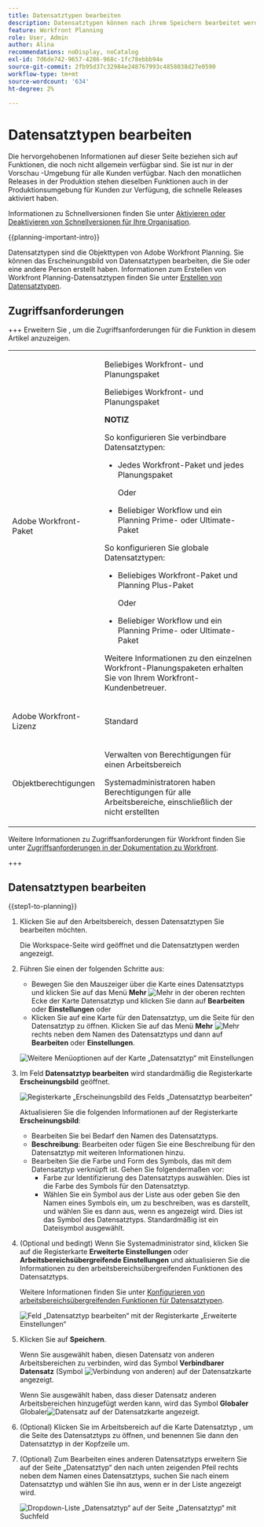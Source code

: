 ```yaml
---
title: Datensatztypen bearbeiten
description: Datensatztypen können nach ihrem Speichern bearbeitet werden. Datensatztypen sind die Objekttypen von Adobe Workfront Planning.
feature: Workfront Planning
role: User, Admin
author: Alina
recommendations: noDisplay, noCatalog
exl-id: 7d6de742-9657-4286-968c-1fc78ebbb94e
source-git-commit: 2fb95d37c32984e248767993c4858038d27e0590
workflow-type: tm+mt
source-wordcount: '634'
ht-degree: 2%

---
```



# Datensatztypen bearbeiten

<span class="preview">Die hervorgehobenen Informationen auf dieser Seite beziehen sich auf Funktionen, die noch nicht allgemein verfügbar sind. Sie ist nur in der Vorschau -Umgebung für alle Kunden verfügbar. Nach den monatlichen Releases in der Produktion stehen dieselben Funktionen auch in der Produktionsumgebung für Kunden zur Verfügung, die schnelle Releases aktiviert haben. </span>

<span class="preview">Informationen zu Schnellversionen finden Sie unter [Aktivieren oder Deaktivieren von Schnellversionen für Ihre Organisation](/help/quicksilver/administration-and-setup/set-up-workfront/configure-system-defaults/enable-fast-release-process.md). </span>

{{planning-important-intro}}

Datensatztypen sind die Objekttypen von Adobe Workfront Planning. Sie können das Erscheinungsbild von Datensatztypen bearbeiten, die Sie oder eine andere Person erstellt haben. Informationen zum Erstellen von Workfront Planning-Datensatztypen finden Sie unter [Erstellen von Datensatztypen](/help/quicksilver/planning/architecture/create-record-types.md).

## Zugriffsanforderungen

+++ Erweitern Sie , um die Zugriffsanforderungen für die Funktion in diesem Artikel anzuzeigen. 

<table style="table-layout:auto"> 
<col> 
</col> 
<col> 
</col> 
<tbody> 
    <tr> 
<tr> 
</tr>   
<tr> 
   <td role="rowheader"><p>Adobe Workfront-Paket</p></td> 
   <td> 
<p>Beliebiges Workfront- und Planungspaket</p>
<p>Beliebiges Workfront- und Planungspaket</p>
<p><b>NOTIZ</b></p>
<p>So konfigurieren Sie verbindbare Datensatztypen: </p>
<ul> 
<li><p>Jedes Workfront-Paket und jedes Planungspaket</p></li>
<p>Oder</p>
<li><p>Beliebiger Workflow und ein Planning Prime- oder Ultimate-Paket</p></li></ul>

<div class="preview">
<p>So konfigurieren Sie globale Datensatztypen:</p>

<ul> 
<li><p>Beliebiges Workfront-Paket und Planning Plus-Paket</p></li>
<p>Oder</p>
<li><p>Beliebiger Workflow und ein Planning Prime- oder Ultimate-Paket</p></li></ul>
<p>Weitere Informationen zu den einzelnen Workfront-Planungspaketen erhalten Sie von Ihrem Workfront-Kundenbetreuer. </p>

</div>
   </td> </tr>
  <tr> 
   <td role="rowheader"><p>Adobe Workfront-Lizenz</p></td> 
   <td><p>Standard</p>
   </td> 
  </tr> 
  <tr> 
   <td role="rowheader"><p>Objektberechtigungen</p></td> 
   <td>   <p>Verwalten von Berechtigungen für einen Arbeitsbereich</p>  
   <p>Systemadministratoren haben Berechtigungen für alle Arbeitsbereiche, einschließlich der nicht erstellten</p>  </td> 
  </tr>  
</tbody> 
</table>

Weitere Informationen zu Zugriffsanforderungen für Workfront finden Sie unter [Zugriffsanforderungen in der Dokumentation zu Workfront](/help/quicksilver/administration-and-setup/add-users/access-levels-and-object-permissions/access-level-requirements-in-documentation.md).

+++   

<!--Old:
<table style="table-layout:auto"> 
<col> 
</col> 
<col> 
</col> 
<tbody> 
    <tr> 
<tr> 
<td> 
   <p> Products</p> </td> 
   <td> 
   <ul><li><p> Adobe Workfront</p></li> 
   <li><p> Adobe Workfront Planning<p></li></ul></td> 
  </tr>   
<tr> 
   <td role="rowheader"><p>Adobe Workfront plan*</p></td> 
   <td> 
<p>Any of the following Workfront plans:</p> 
<ul><li>Select</li> 
<li>Prime</li> 
<li>Ultimate</li></ul> 
<p>Workfront Planning is not available for legacy Workfront plans</p> 
   </td> 
<tr> 
   <td role="rowheader"><p>Adobe Workfront Planning package*</p></td> 
   <td> 
<p>Any </p> 
<p>For more information about what is included in each Workfront Planning plan, contact your Workfront account manager. </p> 
   </td> 
 <tr> 
   <td role="rowheader"><p>Adobe Workfront platform</p></td> 
   <td> 
<p>Your organization's instance of Workfront must be onboarded to the Adobe Unified Experience to be able to access Workfront Planning.</p> 
<p>For more information, see <a href="/help/quicksilver/workfront-basics/navigate-workfront/workfront-navigation/adobe-unified-experience.md">Adobe Unified Experience for Workfront</a>. </p> 
   </td> 
   </tr> 
  </tr> 
  <tr> 
   <td role="rowheader"><p>Adobe Workfront license*</p></td> 
   <td><p> Standard </p>
   <p>Workfront Planning is not available for legacy Workfront licenses</p> 
  </td> 
  </tr> 
  <tr> 
   <td role="rowheader"><p>Access level configuration</p></td> 
   <td> <p>There are no access level controls for Adobe Workfront Planning</p>   
</td> 
  </tr> 
<tr> 
   <td role="rowheader"><p>Object permissions</p></td> 
   <td>   <p>Manage permissions to a workspace and record type </p>  
   <p>System Administrators have permissions to all workspaces, including the ones they did not create</p>
   <p>Only system administrators can enable record types to connect from other workspaces</p> </td> 
  </tr> 

</tbody> 
</table> -->

## Datensatztypen bearbeiten

{{step1-to-planning}}

1. Klicken Sie auf den Arbeitsbereich, dessen Datensatztypen Sie bearbeiten möchten.

   Die Workspace-Seite wird geöffnet und die Datensatztypen werden angezeigt.
1. Führen Sie einen der folgenden Schritte aus:

   * Bewegen Sie den Mauszeiger über die Karte eines Datensatztyps und klicken Sie auf das Menü **Mehr** ![Mehr](assets/more-menu.png) in der oberen rechten Ecke der Karte Datensatztyp und klicken Sie dann auf **Bearbeiten**
     <span class="preview">oder **Einstellungen**</span>
oder
   * Klicken Sie auf eine Karte für den Datensatztyp, um die Seite für den Datensatztyp zu öffnen. Klicken Sie auf das Menü **Mehr** ![Mehr](assets/more-menu.png) rechts neben dem Namen des Datensatztyps und dann auf **Bearbeiten** <span class="preview">oder **Einstellungen**</span>.

   <span class="preview">![Weitere Menüoptionen auf der Karte „Datensatztyp“ mit Einstellungen](assets/more-menu-options-from-record-type-card-with-settings-link.png)</span>

1. Im Feld **Datensatztyp bearbeiten** wird standardmäßig die Registerkarte **Erscheinungsbild** geöffnet. <!--update screen shot below at production-->

   ![Registerkarte „Erscheinungsbild des Felds „Datensatztyp bearbeiten“ ](assets/edit-record-type-box-appearance-tab.png)

   Aktualisieren Sie die folgenden Informationen auf der Registerkarte **Erscheinungsbild**:

   * Bearbeiten Sie bei Bedarf den Namen des Datensatztyps. <!--did they add a field label for this?-->
   * **Beschreibung**: Bearbeiten oder fügen Sie eine Beschreibung für den Datensatztyp mit weiteren Informationen hinzu.
   * Bearbeiten Sie die Farbe und Form des Symbols, das mit dem Datensatztyp verknüpft ist. Gehen Sie folgendermaßen vor:
      * Farbe zur Identifizierung des Datensatztyps auswählen. Dies ist die Farbe des Symbols für den Datensatztyp.
      * Wählen Sie ein Symbol aus der Liste aus oder geben Sie den Namen eines Symbols ein, um zu beschreiben, was es darstellt, und wählen Sie es dann aus, wenn es angezeigt wird. Dies ist das Symbol des Datensatztyps. Standardmäßig ist ein Dateisymbol ausgewählt.

1. (Optional und bedingt) Wenn Sie Systemadministrator sind, klicken Sie auf die Registerkarte **Erweiterte Einstellungen** <span class="preview">oder **Arbeitsbereichsübergreifende Einstellungen**</span> und aktualisieren Sie die Informationen zu den arbeitsbereichsübergreifenden Funktionen des Datensatztyps.

   Weitere Informationen finden Sie unter [Konfigurieren von arbeitsbereichsübergreifenden Funktionen für Datensatztypen](/help/quicksilver/planning/architecture/configure-record-type-cross-workspace-capabilities.md). <!--update screen shot at production - Jan 2026-->

   ![Feld „Datensatztyp bearbeiten“ mit der Registerkarte „Erweiterte Einstellungen“](assets/edit-record-type-box-advanced-settings-tab.png)

1. Klicken Sie auf **Speichern**.

   Wenn Sie ausgewählt haben, diesen Datensatz von anderen Arbeitsbereichen zu verbinden, wird das Symbol **Verbindbarer Datensatz** (Symbol ![ Verbindung von anderen ](assets/connect-from-other-workspaces-icon.png)) auf der Datensatzkarte angezeigt.

   <span class="preview">Wenn Sie ausgewählt haben, dass dieser Datensatz anderen Arbeitsbereichen hinzugefügt werden kann, wird das Symbol **Globaler** Globaler![Datensatz](assets/global-icon.png) auf der Datensatzkarte angezeigt. </span>

1. (Optional) Klicken Sie im Arbeitsbereich auf die Karte Datensatztyp , um die Seite des Datensatztyps zu öffnen, und benennen Sie dann den Datensatztyp in der Kopfzeile um.

1. (Optional) Zum Bearbeiten eines anderen Datensatztyps erweitern Sie auf der Seite „Datensatztyp“ den nach unten zeigenden Pfeil rechts neben dem Namen eines Datensatztyps, suchen Sie nach einem Datensatztyp und wählen Sie ihn aus, wenn er in der Liste angezeigt wird.

   ![Dropdown-Liste „Datensatztyp“ auf der Seite „Datensatztyp“ mit Suchfeld](assets/record-type-drop-down-on-record-type-page-with-search-box.png)
